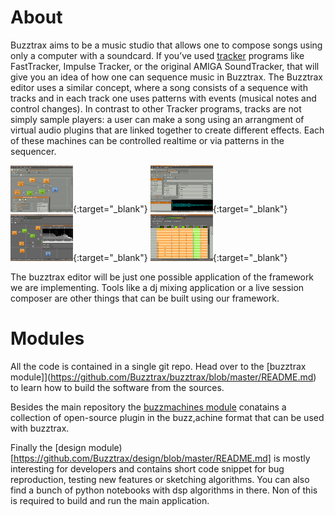 # About 

Buzztrax aims to be a music studio that allows one to compose songs using only a computer with a soundcard. If you’ve used [tracker](http://en.wikipedia.org/wiki/Tracker) programs like FastTracker, Impulse Tracker, or the original AMIGA SoundTracker, that will give you an idea of how one can sequence music in Buzztrax. The Buzztrax editor uses a similar concept, where a song consists of a sequence with tracks and in each track one uses patterns with events (musical notes and control changes). In contrast to other Tracker programs, tracks are not simply sample players: a user can make a song using an arrangment of virtual audio plugins that are linked together to create different effects. Each of these machines can be controlled realtime or via patterns in the sequencer.

[![bt-edit-0-4-0-01](/assets/images/thumbs_bt-edit-0-4-0-01.png)](/assets/images/bt-edit-0-4-0-01.png){:target="_blank"}
[![bt-edit-0-4-0-02](/assets/images/thumbs_bt-edit-0-4-0-02.png)](/assets/images/bt-edit-0-4-0-02.png){:target="_blank"}
[![bt-edit-0-4-0-01](/assets/images/thumbs_bt-edit-0-6-0-01.png)](/assets/images/bt-edit-0-6-0-01.png){:target="_blank"}
[![bt-edit-0-4-0-02](/assets/images/thumbs_bt-edit-0-6-0-02.png)](/assets/images/bt-edit-0-6-0-02.png){:target="_blank"}

The buzztrax editor will be just one possible application of the framework we are implementing. Tools like a dj mixing application or a live session composer are other things that can be built using our framework.

# Modules

All the code is contained in a single git repo. Head over to the [buzztrax module]](https://github.com/Buzztrax/buzztrax/blob/master/README.md) to learn how to build the software from the sources.

Besides the main repository the [buzzmachines module](https://github.com/Buzztrax/buzzmachines/blob/master/README.md) conatains a collection of open-source plugin in the buzz,achine format that can be used with buzztrax.

Finally the [design module)[https://github.com/Buzztrax/design/blob/master/README.md] is mostly interesting for developers and contains short code snippet for bug reproduction, testing new features or sketching algorithms. You can also find a bunch of python notebooks with dsp algorithms in there. Non of this is required to build and run the main application.

